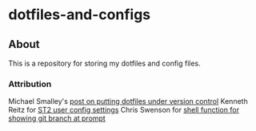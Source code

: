 dotfiles-and-configs
====================

## About

This is a repository for storing my dotfiles and config files. 

### Attribution

Michael Smalley's [post on putting dotfiles under version control](http://blog.smalleycreative.com/tutorials/using-git-and-github-to-manage-your-dotfiles/)
Kenneth Reitz for [ST2 user config settings](https://medium.com/kr-projects/4f06541322a8)
Chris Swenson for [shell function for showing git branch at prompt](https://github.com/swenson)

